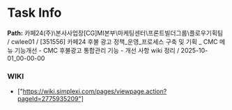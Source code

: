 # Task Info

**Path:** 카페24(주)\본사사업장\[CG]MI본부\마케팅센터\프론트빌더그룹\플로우기획팀 / cwlee01 / [351556] 카페24 후불 광고 정책_운영_프로세스 구축 및 기획 _ CMC 메뉴 기능개선 - CMC 후불광고 통합관리 기능 - 개선 사항 wiki 정리 / 2025-10-01_00-00-00

### WIKI
- ["https://wiki.simplexi.com/pages/viewpage.action?pageId=2775935209"]

